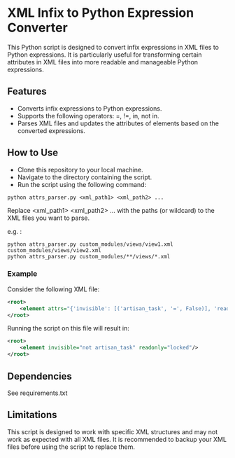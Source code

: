 # XML Infix to Python Expression Converter
This Python script is designed to convert infix expressions in XML files to Python expressions. It is particularly useful for transforming certain attributes in XML files into more readable and manageable Python expressions.

## Features
- Converts infix expressions to Python expressions.
- Supports the following operators: =, !=, in, not in.
- Parses XML files and updates the attributes of elements based on the converted expressions.

## How to Use
* Clone this repository to your local machine.
* Navigate to the directory containing the script.
* Run the script using the following command:
```
python attrs_parser.py <xml_path1> <xml_path2> ...
```
Replace <xml_path1> <xml_path2> ... with the paths (or wildcard) to the XML files you want to parse.

e.g. : 
```
python attrs_parser.py custom_modules/views/view1.xml custom_modules/views/view2.xml
python attrs_parser.py custom_modules/**/views/*.xml
```
### Example
Consider the following XML file:
```XML
<root>
    <element attrs="{'invisible': [('artisan_task', '=', False)], 'readonly': [('locked', '=', True)]}"/>
</root>
```
Running the script on this file will result in:
```XML
<root>
    <element invisible="not artisan_task" readonly="locked"/>
</root>
```
## Dependencies

See requirements.txt

## Limitations
This script is designed to work with specific XML structures and may not work as expected with all XML files. It is recommended to backup your XML files before using the script to replace them.
